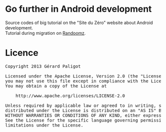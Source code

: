 # Go further in Android development #
Source codes of big tutorial on the "Site du Zéro" website about Android development.<br />
Tutorial during migration on <a href="http://www.randoomz.org">Randoomz</a>.
# Licence #
<pre>
Copyright 2013 Gérard Paligot

Licensed under the Apache License, Version 2.0 (the "License");
you may not use this file except in compliance with the License.
You may obtain a copy of the License at

	http://www.apache.org/licenses/LICENSE-2.0

Unless required by applicable law or agreed to in writing, software
distributed under the License is distributed on an "AS IS" BASIS,
WITHOUT WARRANTIES OR CONDITIONS OF ANY KIND, either express or implied.
See the License for the specific language governing permissions and
limitations under the License.
</pre>